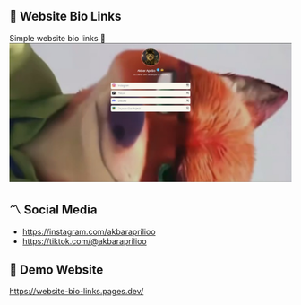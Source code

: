 ## 📡 Website Bio Links
Simple website bio links 🦅
![Main](./assets/readme.jpg)

## 〽️ Social Media
- https://instagram.com/akbaraprilioo
- https://tiktok.com/@akbaraprilioo

## 📣 Demo Website
https://website-bio-links.pages.dev/
